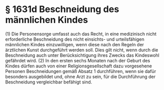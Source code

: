 # § 1631d Beschneidung des männlichen Kindes
(1) Die Personensorge umfasst auch das Recht, in eine medizinisch nicht erforderliche Beschneidung des nicht einsichts- und urteilsfähigen männlichen Kindes einzuwilligen, wenn diese nach den Regeln der ärztlichen Kunst durchgeführt werden soll. Dies gilt nicht, wenn durch die Beschneidung auch unter Berücksichtigung ihres Zwecks das Kindeswohl gefährdet wird.
(2) In den ersten sechs Monaten nach der Geburt des Kindes dürfen auch von einer Religionsgesellschaft dazu vorgesehene Personen Beschneidungen gemäß Absatz 1 durchführen, wenn sie dafür besonders ausgebildet und, ohne Arzt zu sein, für die Durchführung der Beschneidung vergleichbar befähigt sind.
